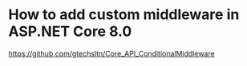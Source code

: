 # How to add custom middleware in ASP.NET Core 8.0

https://github.com/gtechsltn/Core_API_ConditionalMiddleware
